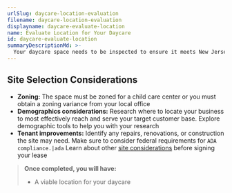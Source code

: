 ```yaml
---
urlSlug: daycare-location-evaluation
filename: daycare-location-evaluation
displayname: daycare-evaluate-location
name: Evaluate Location for Your Daycare
id: daycare-evaluate-location
summaryDescriptionMd: >-
  Your daycare space needs to be inspected to ensure it meets New Jersey's requirements. When you look for a location, make sure it can meet the State's requirements below, among your other business considerations.
---
```


## Site Selection Considerations

- **Zoning:** The space must be zoned for a child care center or you must obtain a zoning variance from your local office
- **Demographics considerations:** Research where to locate your business to most effectively reach and serve your target customer base. Explore demographic tools to help you with your research
- **Tenant improvements:** Identify any repairs, renovations, or construction the site may need. Make sure to consider federal requirements for `ADA compliance.|ada` Learn about other [site considerations](https://business.nj.gov/pages/leasing-tips) before signing your lease

> **Once completed, you will have:**
>
> - A viable location for your daycare
